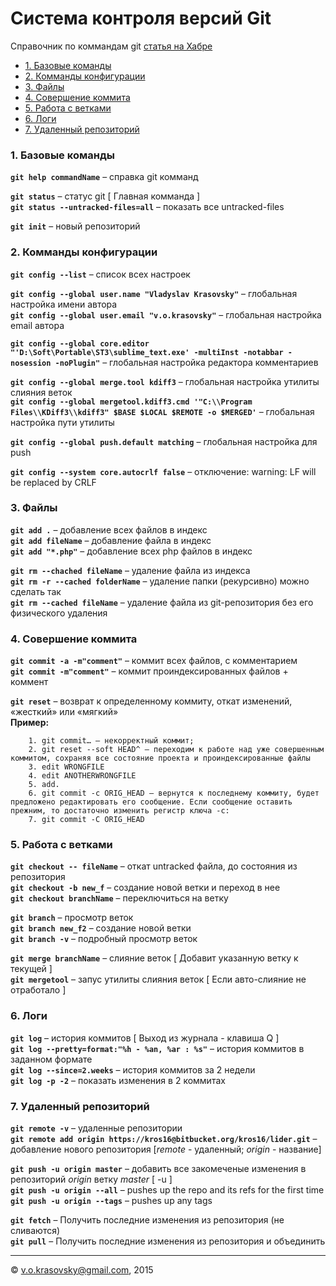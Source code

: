 # Система контроля версий Git

Справочник по коммандам git [статья на Хабре](http://habrahabr.ru/post/60347/)

- [1. Базовые команды](#user-content-1.-Базовые-команды)
- [2. Комманды конфигурации](#user-content-2.-Комманды-конфигурации)
- [3. Файлы](#user-content-3.-Файлы)
- [4. Совершение коммита](#user-content-4.-Совершение-коммита)
- [5. Работа с ветками](#user-content-5.-Работа-с-ветками)
- [6. Логи](#user-content-6.-Логи)
- [7. Удаленный репозиторий](#user-content-7.-Удаленный-репозиторий)


### 1. Базовые команды

**`git help commandName`** &ndash; справка git комманд  

**`git status`** &ndash; статус git [ Главная комманда ]  
**`git status --untracked-files=all`** &ndash; показать все untracked-files  

**`git init`** &ndash; новый репозиторий


### 2. Комманды конфигурации

**`git config --list`** &ndash; список всех настроек  

**`git config --global user.name "Vladyslav Krasovsky"`** &ndash; глобальная настройка имени автора  
**`git config --global user.email "v.o.krasovsky"`** &ndash; глобальная настройка email автора  

**`git config --global core.editor "'D:\Soft\Portable\ST3\sublime_text.exe' -multiInst -notabbar -nosession -noPlugin"`** &ndash; глобальная настройка редактора комментариев  

**`git config --global merge.tool kdiff3`** &ndash; глобальная настройка утилиты слияния веток  
**`git config --global mergetool.kdiff3.cmd '"C:\\Program Files\\KDiff3\\kdiff3" $BASE $LOCAL $REMOTE -o $MERGED'`** &ndash; глобальная настройка пути утилиты  

**`git config --global push.default matching`** &ndash; глобальная настройка для push  

**`git config --system core.autocrlf false`** &ndash; отключение: warning: LF will be replaced by CRLF


### 3. Файлы

**`git add .`** &ndash; добавление всех файлов в индекс  
**`git add fileName`** &ndash; добавление файла в индекс  
**`git add "*.php"`** &ndash; добавление всех php файлов в индекс  

**`git rm --chached fileName`** &ndash; удаление файла из индекса  
**`git rm -r --cached folderName`** &ndash; удаление папки (рекурсивно) можно сделать так  
**`git rm --cached fileName`** &ndash; удаление файла из git-репозитория без его физического удаления  


### 4. Совершение коммита

**`git commit -a -m"comment"`** &ndash; коммит всех файлов, с комментарием  
**`git commit -m"comment"`** &ndash; коммит проиндексированных файлов + коммент  

**`git reset`** &ndash; возврат к определенному коммиту, откат изменений, «жесткий» или «мягкий»  
**Пример:**
```
	1. git commit… — некорректный коммит; 
	2. git reset --soft HEAD^ — переходим к работе над уже совершенным коммитом, сохраняя все состояние проекта и проиндексированные файлы 
	3. edit WRONGFILE 
	4. edit ANOTHERWRONGFILE 
	5. add.
	6. git commit -c ORIG_HEAD — вернутся к последнему коммиту, будет предложено редактировать его сообщение. Если сообщение оставить прежним, то достаточно изменить регистр ключа -с:
	7. git commit -C ORIG_HEAD
```


### 5. Работа с ветками

**`git checkout -- fileName`** &ndash; откат untracked файла, до состояния из репозитория  
**`git checkout -b new_f`** &ndash; создание новой ветки и переход в нее  
**`git checkout branchName`** &ndash; переключиться на ветку  

**`git branch`** &ndash; просмотр веток  
**`git branch new_f2`** &ndash; создание новой ветки  
**`git branch -v`** &ndash; подробный просмотр веток  

**`git merge branchName`** &ndash; слияние веток [ Добавит указанную ветку к текущей ]  
**`git mergetool`** &ndash; запус утилиты слияния веток [ Если авто-слияние не отработало ]


### 6. Логи

**`git log`** &ndash; история коммитов [ Выход из журнала - клавиша Q ]  
**`git log --pretty=format:"%h - %an, %ar : %s"`** &ndash; история коммитов в заданном формате  
**`git log --since=2.weeks`** &ndash; история коммитов за 2 недели  
**`git log -p -2`** &ndash; показать изменения в 2 коммитах


### 7. Удаленный репозиторий

**`git remote -v`** &ndash; удаленные репозитории  
**`git remote add origin https://kros16@bitbucket.org/kros16/lider.git`** &ndash; добавление нового репозитория [*remote* - удаленный; *origin* - название]  

**`git push -u origin master`** &ndash; добавить все закомеченые изменения в репозиторий *origin* ветку *master* [ -u ]  
**`git push -u origin --all`** &ndash; pushes up the repo and its refs for the first time  
**`git push -u origin --tags`** &ndash; pushes up any tags  

**`git fetch`** &ndash; Получить последние изменения из репозитория (не сливаются)  
**`git pull`** &ndash; Получить последние изменения из репозитория и объединить

* * *
&copy; <v.o.krasovsky@gmail.com>, 2015 